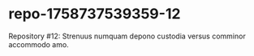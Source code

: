 # repo-1758737539359-12
Repository #12: Strenuus numquam depono custodia versus comminor accommodo amo.
